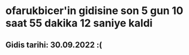 # ofarukbicer'in gidisine son 5 gun 10 saat 55 dakika 12 saniye kaldi

## Gidis tarihi: 30.09.2022 :(